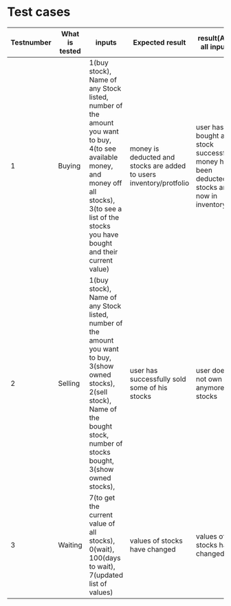 # Test cases
| Testnumber | What is tested | inputs                                                                                                                                                                                                    | Expected result                                                     | result(After all inputs)                                                                    |
|------------|----------------|-----------------------------------------------------------------------------------------------------------------------------------------------------------------------------------------------------------|---------------------------------------------------------------------|---------------------------------------------------------------------------------------------|
| 1          | Buying         | 1(buy stock), Name of any Stock listed,<br> number of the amount you want to buy,<br> 4(to see available money, and money off all stocks),<br> 3(to see a list of the stocks you have bought and their current value) | money is deducted and stocks are added to users inventory/protfolio | user has bought a stock successfully,<br> money has been deducted,<br> stocks are now in inventory, |
| 2          | Selling        | 1(buy stock),<br> Name of any Stock listed,<br> number of the amount you want to buy,<br> 3(show owned stocks),<br> 2(sell stock),<br> Name of the bought stock,<br> number of stocks bought,<br> 3(show owned stocks),<br>                 | user has successfully sold some of his stocks                       | user does not own anymore stocks                                                            |
| 3          | Waiting        | 7(to get the current value of all stocks),<br> 0(wait),<br> 100(days to wait),<br> 7(updated list of values)                                                                                                          | values of stocks have changed                                       | values of stocks have changed                                                               |
